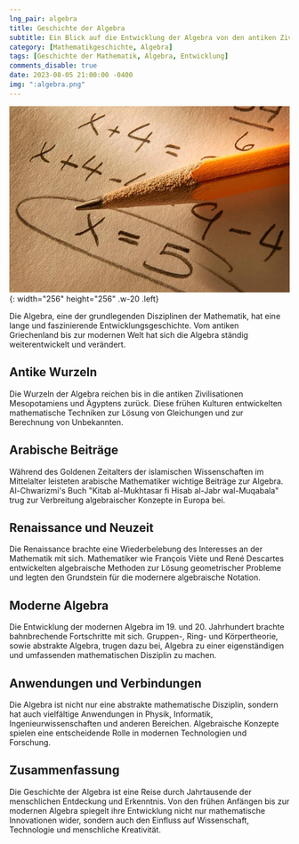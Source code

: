 ```yaml
---
lng_pair: algebra
title: Geschichte der Algebra
subtitle: Ein Blick auf die Entwicklung der Algebra von den antiken Zivilisationen bis zur modernen Algebra
category: [Mathematikgeschichte, Algebra]
tags: [Geschichte der Mathematik, Algebra, Entwicklung]
comments_disable: true
date: 2023-08-05 21:00:00 -0400
img: ":algebra.png"
---
```


![Desktop View](/assets/img/posts/algebra.png){: width="256" height="256" .w-20 .left}

Die Algebra, eine der grundlegenden Disziplinen der Mathematik, hat eine lange und faszinierende Entwicklungsgeschichte. Vom antiken Griechenland bis zur modernen Welt hat sich die Algebra ständig weiterentwickelt und verändert.

## Antike Wurzeln

Die Wurzeln der Algebra reichen bis in die antiken Zivilisationen Mesopotamiens und Ägyptens zurück. Diese frühen Kulturen entwickelten mathematische Techniken zur Lösung von Gleichungen und zur Berechnung von Unbekannten.

## Arabische Beiträge

Während des Goldenen Zeitalters der islamischen Wissenschaften im Mittelalter leisteten arabische Mathematiker wichtige Beiträge zur Algebra. Al-Chwarizmi's Buch "Kitab al-Mukhtasar fi Hisab al-Jabr wal-Muqabala" trug zur Verbreitung algebraischer Konzepte in Europa bei.

## Renaissance und Neuzeit

Die Renaissance brachte eine Wiederbelebung des Interesses an der Mathematik mit sich. Mathematiker wie François Viète und René Descartes entwickelten algebraische Methoden zur Lösung geometrischer Probleme und legten den Grundstein für die modernere algebraische Notation.

## Moderne Algebra

Die Entwicklung der modernen Algebra im 19. und 20. Jahrhundert brachte bahnbrechende Fortschritte mit sich. Gruppen-, Ring- und Körpertheorie, sowie abstrakte Algebra, trugen dazu bei, Algebra zu einer eigenständigen und umfassenden mathematischen Disziplin zu machen.

## Anwendungen und Verbindungen

Die Algebra ist nicht nur eine abstrakte mathematische Disziplin, sondern hat auch vielfältige Anwendungen in Physik, Informatik, Ingenieurwissenschaften und anderen Bereichen. Algebraische Konzepte spielen eine entscheidende Rolle in modernen Technologien und Forschung.

## Zusammenfassung

Die Geschichte der Algebra ist eine Reise durch Jahrtausende der menschlichen Entdeckung und Erkenntnis. Von den frühen Anfängen bis zur modernen Algebra spiegelt ihre Entwicklung nicht nur mathematische Innovationen wider, sondern auch den Einfluss auf Wissenschaft, Technologie und menschliche Kreativität.

